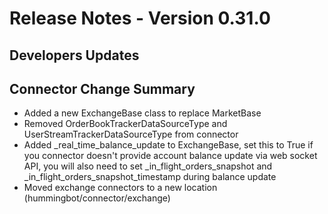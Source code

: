 # Release Notes - Version 0.31.0

## Developers Updates

## Connector Change Summary
* Added a new ExchangeBase class to replace MarketBase
* Removed OrderBookTrackerDataSourceType and UserStreamTrackerDataSourceType from connector
* Added _real_time_balance_update to ExchangeBase, set this to True if you connector doesn't provide account balance 
update via web socket API, you will also need to set _in_flight_orders_snapshot and _in_flight_orders_snapshot_timestamp 
during balance update
* Moved exchange connectors to a new location (hummingbot/connector/exchange)